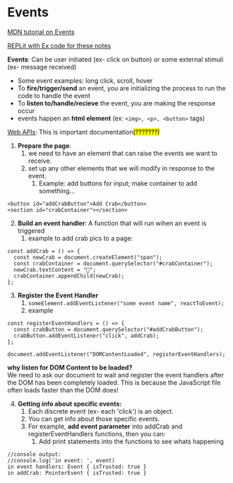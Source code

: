 # Events 
[MDN tutorial on Events](https://developer.mozilla.org/en-US/docs/Learn/JavaScript/Building_blocks/Events)

[REPLit with Ex code for these notes](https://replit.com/@JennyPL/Foreshadowing-State-Demo#scripts/index.js) 

**Events**: Can be user initiated (ex- click on button) or some external stimuli (ex- message received)
- Some event examples: long click, scroll, hover   
- To **fire/trigger/send** an event, you are initializing the process to run the code to handle the event
- To **listen to/handle/recieve** the event, you are making the response occur
- events happen an **html element** (ex: `<img>, <p>, <button>` tags)

[Web APIs](https://developer.mozilla.org/en-US/docs/Web/API): This is important documentation<mark>(???????)</mark>

1. **Prepare the page**:
   1. we need to have an element that can raise the events we want to receive.
   2. set up any other elements that we will modify in response to the event.
      1. Example: add buttons for input; make container to add something... 
```
<button id="addCrabButton">Add Crab</button>
<section id="crabContainer"></section>
```
2. **Build an event handler**: A function that will run wihen an event is triggered
   1. example to add crab pics to a page:
```
const addCrab = () => {
  const newCrab = document.createElement("span");
  const crabContainer = document.querySelector("#crabContainer");
  newCrab.textContent = "🦀";
  crabContainer.appendChild(newCrab);
};
```
3. **Register the Event Handler**
   1. `someElement.addEventListener("some event name", reactToEvent);`
   2. example
```
const registerEventHandlers = () => {
  const crabButton = document.querySelector("#addCrabButton");
  crabButton.addEventListener("click", addCrab);
};

document.addEventListener("DOMContentLoaded", registerEventHandlers);
```
**why listen for DOM Content to be loaded?**   
We need to ask our document to wait and register the event handlers after the DOM has been completely loaded. This is because the JavaScript file often loads faster than the DOM does!  

4. **Getting info about specific events:**
   1. Each discrete event (ex- each 'click') is an object.
   2. You can get info about those specific events.
   3. For example, **add event parameter** into addCrab and registerEventHandlers functions, then you can:
      1. Add print statements into the functions to see whats happening
 ```
 //console output:
 //console.log('in event: ', event)
in event handlers: Event { isTrusted: true }
in addCrab: PointerEvent { isTrusted: true }
```
